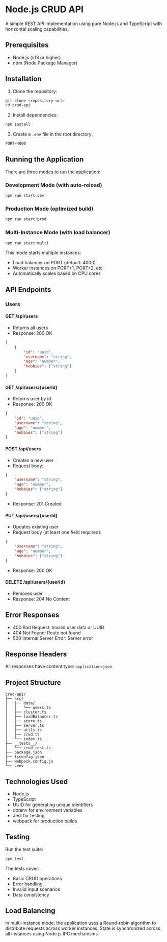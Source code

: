 # Node.js CRUD API

A simple REST API implementation using pure Node.js and TypeScript with horizontal scaling capabilities.

## Prerequisites

- Node.js (v18 or higher)
- npm (Node Package Manager)

## Installation

1. Clone the repository:

```bash
git clone <repository-url>
cd crud-api
```

2. Install dependencies:

```bash
npm install
```

3. Create a `.env` file in the root directory:

```bash
PORT=4000
```

## Running the Application

There are three modes to run the application:

### Development Mode (with auto-reload)

```bash
npm run start:dev
```

### Production Mode (optimized build)

```bash
npm run start:prod
```

### Multi-Instance Mode (with load balancer)

```bash
npm run start:multi
```

This mode starts multiple instances:

- Load balancer on PORT (default: 4000)
- Worker instances on PORT+1, PORT+2, etc.
- Automatically scales based on CPU cores

## API Endpoints

### Users

#### GET /api/users

- Returns all users
- Response: 200 OK

```json
[
    {
        "id": "uuid",
        "username": "string",
        "age": "number",
        "hobbies": ["string"]
    }
]
```

#### GET /api/users/{userId}

- Returns user by id
- Response: 200 OK

```json
{
    "id": "uuid",
    "username": "string",
    "age": "number",
    "hobbies": ["string"]
}
```

#### POST /api/users

- Creates a new user
- Request body:

```json
{
    "username": "string",
    "age": "number",
    "hobbies": ["string"]
}
```

- Response: 201 Created

#### PUT /api/users/{userId}

- Updates existing user
- Request body (at least one field required):

```json
{
    "username": "string",
    "age": "number",
    "hobbies": ["string"]
}
```

- Response: 200 OK

#### DELETE /api/users/{userId}

- Removes user
- Response: 204 No Content

## Error Responses

- 400 Bad Request: Invalid user data or UUID
- 404 Not Found: Route not found
- 500 Internal Server Error: Server error

## Response Headers

All responses have content type: `application/json`

## Project Structure

```
crud-api/
├── src/
│   ├── data/
│   │   └── users.ts
│   ├── cluster.ts
│   ├── loadBalancer.ts
│   ├── store.ts
│   ├── server.ts
│   ├── utils.ts
│   ├── crud.ts
│   └── index.ts
├── __tests__/
│   └── crud.test.ts
├── package.json
├── tsconfig.json
├── webpack.config.js
└── .env
```

## Technologies Used

- Node.js
- TypeScript
- UUID for generating unique identifiers
- dotenv for environment variables
- Jest for testing
- webpack for production builds

## Testing

Run the test suite:

```bash
npm test
```

The tests cover:

- Basic CRUD operations
- Error handling
- Invalid input scenarios
- Data consistency

## Load Balancing

In multi-instance mode, the application uses a Round-robin algorithm to distribute requests across worker instances. State is synchronized across all instances using Node.js IPC mechanisms.
